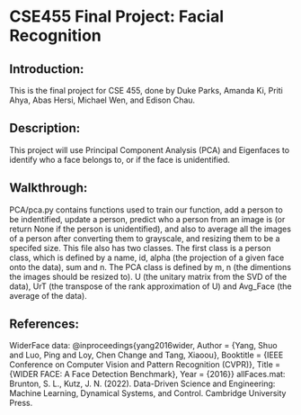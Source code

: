# CSE455 Final Project: Facial Recognition
## Introduction:
This is the final project for CSE 455, done by Duke Parks, Amanda Ki, Priti Ahya, Abas Hersi, Michael Wen, and Edison Chau.

## Description:
This project will use Principal Component Analysis (PCA) and Eigenfaces to identify who a face belongs to, or if the face is
unidentified.

## Walkthrough:
PCA/pca.py contains functions used to train our function, add a person to be indentified, update a person, predict who a person
from an image is (or return None if the person is unidentified),
and also to average all the images of a person after converting
them to grayscale, and resizing them to be a specifed size. This
file also has two classes. The first class is a person class, which is defined by a name, id, alpha (the projection of a given face onto the data), sum and n. The PCA class is defined by m, n (the dimentions the images should be resized to).
U (the unitary matrix from the SVD of the data), UrT (the transpose of the rank approximation of U) and Avg_Face (the average of the data).

## References:
WiderFace data:
  @inproceedings{yang2016wider,
	Author = {Yang, Shuo and Luo, Ping and Loy, Chen Change and Tang, Xiaoou},
	Booktitle = {IEEE Conference on Computer Vision and Pattern Recognition (CVPR)},
	Title = {WIDER FACE: A Face Detection Benchmark},
	Year = {2016}}
allFaces.mat:
Brunton, S. L., Kutz, J. N. (2022). Data-Driven Science and Engineering: Machine Learning, Dynamical Systems, and Control. Cambridge University Press. 

  
